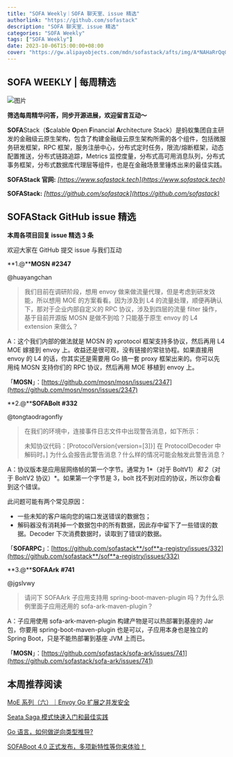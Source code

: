 ```yaml
---
title: "SOFA Weekly｜SOFA 聊天室、issue 精选"
authorlink: "https://github.com/sofastack"
description: "SOFA 聊天室、issue 精选"
categories: "SOFA Weekly"
tags: ["SOFA Weekly"]
date: 2023-10-06T15:00:00+08:00
cover: "https://gw.alipayobjects.com/mdn/sofastack/afts/img/A*NAHaRrQqGzAAAAAAAAAAAAAAARQnAQ"
---
```


## SOFA WEEKLY | 每周精选

![图片](https://gw.alipayobjects.com/mdn/sofastack/afts/img/A*NAHaRrQqGzAAAAAAAAAAAAAAARQnAQ)

**筛选每周精华问答，同步开源进展，欢迎留言互动～**

**SOFA**Stack（**S**calable **O**pen **F**inancial **A**rchitecture Stack）是蚂蚁集团自主研发的金融级云原生架构，包含了构建金融级云原生架构所需的各个组件，包括微服务研发框架，RPC 框架，服务注册中心，分布式定时任务，限流/熔断框架，动态配置推送，分布式链路追踪，Metrics 监控度量，分布式高可用消息队列，分布式事务框架，分布式数据库代理层等组件，也是在金融场景里锤炼出来的最佳实践。

**SOFAStack 官网:** *[https://www.sofastack.tech](https://www.sofastack.tech)*

**SOFAStack:** *[https://github.com/sofastack](https://github.com/sofastack)*

## **SOFAStack** **GitHub issue 精选**  

**本周各项目回复 issue 精选 3 条**

欢迎大家在 GitHub 提交 issue 与我们互动

**1.@****MOSN** **#2347**

@huayangchan

> 我们目前在调研阶段，想用 envoy 做来做流量代理，但是考虑到研发效能，所以想用 MOE 的方案看看。因为涉及到 L4 的流量处理，顺便再确认下，那对于企业内部自定义的 RPC 协议，涉及到四层的流量 filter 操作，基于目前开源版 MOSN 是做不‍到哈？只能基于原生 envoy 的 L4 extension 来做么？

A：这个我们内部的做法就是 MOSN 的 xprotocol 框架支持多协议，然后再用 L4 MOE 嫁接到 envoy 上。收益还是很可观，没有链接的常驻协程。如果直接用 envoy 的 L4 的话，你其实还是需要用 Go 搞一套 proxy 框架出来的。你可以先用纯 MOSN 支持你们的 RPC 协议，然后再用 MOE 移植到 envoy 上。

「**MOSN**」：[https://github.com/mosn/mosn/issues/2347](https://github.com/mosn/mosn/issues/2347)

**2.@****SOFABolt** **#332**

@tongtaodragonfly

> 在我们的环境中，连接事件日志文件中出现警告消息，如下所示：
>
> 未知协议代码：[ProtocolVersion{version=[3]}] 在 ProtocolDecoder 中解码时。]
> 为什么会报告此警告消息？什么样的情况可能会触发此警告消息？

A：协议版本是应用层网络帧的第一个字节。通常为 1*（对于 BoltV1）*和 2*（对于 BoltV2 协议）*。如果第一个字节是 3，bolt 找不到对应的协议，所以你会看到这个错误。

此问题可能有两个常见原因：

- 一些未知的客户端向您的端口发送错误的数据包；
- 解码器没有消耗掉一个数据包中的所有数据，因此存中留下了一些错误的数据。Decoder 下次消费数据时，读取到了错误的数据。

「**SOFARPC**」：[https://github.com/sofastack**/sof**a-registry/issues/332](https://github.com/sofastack**/sof**a-registry/issues/332)

**3.@****SOFAArk** **#741**

@jgslvwy

> 请问下 SOFAArk 子应用支持用 spring-boot-maven-plugin 吗？为什么示例里面子应用还用的 sofa-ark-maven-plugin？

A：子应用使用 sofa-ark-maven-plugin 构建产物是可以热部署到基座的 Jar 包，你要用 spring-boot-maven-plugin 也是可以，子应用本身也是独立的 Spring Boot，只是不能热部署到基座 JVM 上而已。

「**MOSN**」：[https://github.com/sofastack/sofa-ark/issues/741](https://github.com/sofastack/sofa-ark/issues/741)

## 本周推荐阅读

[MoE 系列（六）｜Envoy Go 扩展之并发安全](http://mp.weixin.qq.com/s?__biz=MzUzMzU5Mjc1Nw==&mid=2247538519&idx=1&sn=c6b9c04abe6111a041b5b1c9c7f52f60&chksm=faa3b88dcdd4319bdeebd82f1c94789429f692b395411d23298378c0665eb8ade45c141e74ad&scene=21)

[Seata Saga 模式快速入门和最佳实践](http://mp.weixin.qq.com/s?__biz=MzUzMzU5Mjc1Nw==&mid=2247537326&idx=1&sn=4507cf56bbf8f666ad6e8150c847b2ba&chksm=faa3bd74cdd43462a4f4cb55844caa4632ee56deef48708ea1da8b7090d3eab0ffd9731e9c30&scene=21)

[Go 语言，如何做逆向类型推导?](http://mp.weixin.qq.com/s?__biz=MzUzMzU5Mjc1Nw==&mid=2247523846&idx=1&sn=001825b6396d817bb9c8c9fd8da388ec&chksm=faa371dccdd4f8ca4026523e5f6c109fb2368b0250f77ed9accb0d67e2e9085351840af177b5&scene=21)

[SOFABoot 4.0 正式发布，多项新特性等你来体验！](http://mp.weixin.qq.com/s?__biz=MzUzMzU5Mjc1Nw==&mid=2247538370&idx=1&sn=d6dd2814c3341825fe9b3abc9d8158e7&chksm=faa3b918cdd4300e8a423e4018374b51bd55d1947235aa3efed0c3f0532401e37b7d04079e6e&scene=21)
